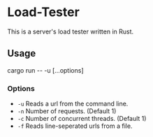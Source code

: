 # Load-Tester
This is a server's load tester written in Rust.

## Usage

cargo run -- -u <url> [...options]

### Options

- `-u` Reads a url from the command line.
- `-n` Number of requests. (Default 1)
- `-c` Number of concurrent threads. (Default 1)
- `-f` Reads line-seperated urls from a file.
